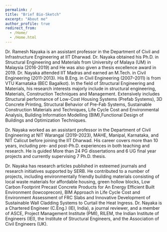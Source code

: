 ```yaml
---
permalink: /
title: "Brief Bio-Sketch"
excerpt: "About me"
author_profile: true
redirect_from: 
  - /Home/
  - /Home.html
---
```






Dr. Ramesh Nayaka is an assistant professor in the Department of Civil and Infrastructure Engineering at IIT Dharwad. Dr. Nayaka obtained his Ph.D. in Structural Engineering and Materials from University of Malaya (UM) in Malaysia (2016-2019) and He was also given a thesis excellence award in 2019. Dr. Nayaka attended IIT Madras and earned an M.Tech. in Civil Engineering (2011-2013). His B.Eng. in Civil Engineering (2007–2011) is from VTU Karnataka (BEC Bagalkot). In the field of Structural Engineering and Materials, his research interests majorly include in structural engineering, Materials, Construction Techniques and Management. Extensively includes Structural performance of Low-Cost Housing Systems (Prefab Systems), 3D Concrete Printing, Structural Behavior of Pre-Fab Systems, Sustainable Construction Materials and Techniques, Life Cycle Cost and Environmental Analysis, Building Information Modelling (BIM),Functional Design of Buildings and Optimization Techniques.

Dr. Nayaka worked as an assistant professor in the Department of Civil Engineering at NIT Warangal (2019-2023), MAHE, Manipal, Karnataka, and NIT Calicut before joining the IIT Dharwad. His career covers more than 10 years, including pre- and post-Ph.D. experiences in both teaching and research. He is guided More than 24 PG dissertations and 6 UG final year projects and currently supervising 7 Ph.D. thesis. 

Dr. Nayaka has research articles published in esteemed journals and research initiatives supported by SERB. He contributed to a number of projects, including environmentally friendly building materials consisting of local waste materials for affordable housing, green hollow blocks, Low Carbon Footprint Precast Concrete Products for An Energy Efficient Built Environment (lowcoprecon), BIM Approach in Life Cycle Cost and Environment Assessment of FRC Slabs and Innovative Development of Sustainable Wall Cladding Systems to Curtail the Heat Ingress. Dr. Nayaka is a Chartered Engineer (C.Eng.) (IEI, India), a journal reviewer, and a member of ASCE, Project Management Institute (PMI), RILEM, the Indian Institute of Engineers (IEI), the Institute of Structural Engineers, and the Association of Civil Engineers (UK).

